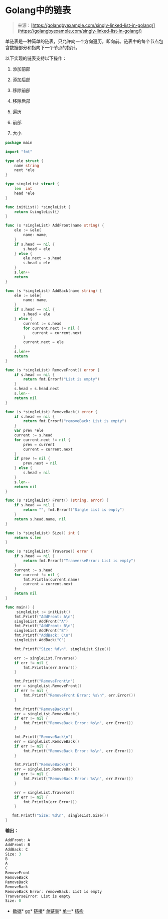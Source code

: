 <!--yml

类别：未分类

日期：2024-10-13 06:05:32

-->

# Golang中的链表

> 来源：[https://golangbyexample.com/singly-linked-list-in-golang/](https://golangbyexample.com/singly-linked-list-in-golang/)

单链表是一种简单的链表，只允许向一个方向遍历，即向前。链表中的每个节点包含数据部分和指向下一个节点的指针。

以下实现的链表支持以下操作：

1.  添加前部

1.  添加后部

1.  移除前部

1.  移除后部

1.  遍历

1.  前部

1.  大小

```go
package main

import "fmt"

type ele struct {
    name string
    next *ele
}

type singleList struct {
    len  int
    head *ele
}

func initList() *singleList {
    return &singleList{}
}

func (s *singleList) AddFront(name string) {
    ele := &ele{
        name: name,
    }
    if s.head == nil {
        s.head = ele
    } else {
        ele.next = s.head
        s.head = ele
    }
    s.len++
    return
}

func (s *singleList) AddBack(name string) {
    ele := &ele{
        name: name,
    }
    if s.head == nil {
        s.head = ele
    } else {
        current := s.head
        for current.next != nil {
            current = current.next
        }
        current.next = ele
    }
    s.len++
    return
}

func (s *singleList) RemoveFront() error {
    if s.head == nil {
        return fmt.Errorf("List is empty")
    }
    s.head = s.head.next
    s.len--
    return nil
}

func (s *singleList) RemoveBack() error {
    if s.head == nil {
        return fmt.Errorf("removeBack: List is empty")
    }
    var prev *ele
    current := s.head
    for current.next != nil {
        prev = current
        current = current.next
    }
    if prev != nil {
        prev.next = nil
    } else {
        s.head = nil
    }
    s.len--
    return nil
}

func (s *singleList) Front() (string, error) {
    if s.head == nil {
        return "", fmt.Errorf("Single List is empty")
    }
    return s.head.name, nil
}

func (s *singleList) Size() int {
    return s.len
}

func (s *singleList) Traverse() error {
    if s.head == nil {
        return fmt.Errorf("TranverseError: List is empty")
    }
    current := s.head
    for current != nil {
        fmt.Println(current.name)
        current = current.next
    }
    return nil
}

func main() {
     singleList := initList()
    fmt.Printf("AddFront: A\n")
    singleList.AddFront("A")
    fmt.Printf("AddFront: B\n")
    singleList.AddFront("B")
    fmt.Printf("AddBack: C\n")
    singleList.AddBack("C")

    fmt.Printf("Size: %d\n", singleList.Size())

    err := singleList.Traverse()
    if err != nil {
        fmt.Println(err.Error())
    }

    fmt.Printf("RemoveFront\n")
    err = singleList.RemoveFront()
    if err != nil {
        fmt.Printf("RemoveFront Error: %s\n", err.Error())
    }

    fmt.Printf("RemoveBack\n")
    err = singleList.RemoveBack()
    if err != nil {
        fmt.Printf("RemoveBack Error: %s\n", err.Error())
    }

    fmt.Printf("RemoveBack\n")
    err = singleList.RemoveBack()
    if err != nil {
        fmt.Printf("RemoveBack Error: %s\n", err.Error())
    }

    fmt.Printf("RemoveBack\n")
    err = singleList.RemoveBack()
    if err != nil {
        fmt.Printf("RemoveBack Error: %s\n", err.Error())
    }

    err = singleList.Traverse()
    if err != nil {
        fmt.Println(err.Error())
    }

   fmt.Printf("Size: %d\n", singleList.Size())
}
```

**输出：**

```go
AddFront: A
AddFront: B
AddBack: C
Size: 3
B
A
C
RemoveFront
RemoveBack
RemoveBack
RemoveBack
RemoveBack Error: removeBack: List is empty
TranverseError: List is empty
Size: 0
```

+   [数据](https://golangbyexample.com/tag/data/)*   [go](https://golangbyexample.com/tag/go/)*   [链接](https://golangbyexample.com/tag/linked/)*   [单链表](https://golangbyexample.com/tag/single-linked-list/)*   [单一](https://golangbyexample.com/tag/singly/)*   [结构](https://golangbyexample.com/tag/structure/)
